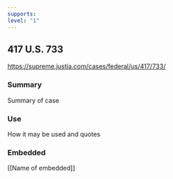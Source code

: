```yaml
---
supports: 
level: "1"
---
```

## 417 U.S. 733

https://supreme.justia.com/cases/federal/us/417/733/

### Summary

Summary of case

### Use

How it may be used and quotes

### Embedded

[[Name of embedded]]